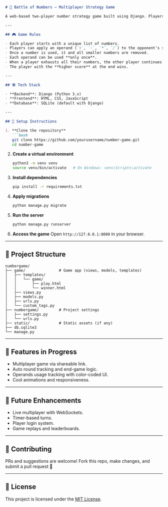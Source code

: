 ````markdown
# 🔢 Battle of Numbers – Multiplayer Strategy Game

A web-based two-player number strategy game built using Django. Players take turns applying numbers and mathematical operations to manipulate scores strategically.

---

## 🎮 Game Rules

- Each player starts with a unique list of numbers.
- Players can apply an operand (`+`, `-`, `*`, `/`) to the opponent's score using one of their available numbers.
- Once a number is used, it and all smaller numbers are removed.
- Each operand can be used **only once**.
- When a player exhausts all their numbers, the other player continues until they too run out or the round limit is reached.
- The player with the **higher score** at the end wins.

---

## 🛠 Tech Stack

- **Backend**: Django (Python 3.x)
- **Frontend**: HTML, CSS, JavaScript
- **Database**: SQLite (default with Django)

---

## 🚀 Setup Instructions

1. **Clone the repository**
   ```bash
   git clone https://github.com/yourusername/number-game.git
   cd number-game
````

2. **Create a virtual environment**

   ```bash
   python3 -m venv venv
   source venv/bin/activate   # On Windows: venv\Scripts\activate
   ```

3. **Install dependencies**

   ```bash
   pip install -r requirements.txt
   ```

4. **Apply migrations**

   ```bash
   python manage.py migrate
   ```

5. **Run the server**

   ```bash
   python manage.py runserver
   ```

6. **Access the game**
   Open `http://127.0.0.1:8000` in your browser.

---

## 📁 Project Structure

```
numbergame/
├── game/               # Game app (views, models, templates)
│   ├── templates/
│   │   └── game/
│   │       ├── play.html
│   │       └── winner.html
│   ├── views.py
│   ├── models.py
│   ├── urls.py
│   └── custom_tags.py
├── numbergame/         # Project settings
│   ├── settings.py
│   └── urls.py
├── static/             # Static assets (if any)
├── db.sqlite3
└── manage.py
```

---

## 🧪 Features in Progress

* Multiplayer game via shareable link.
* Auto round tracking and end-game logic.
* Operands usage tracking with color-coded UI.
* Cool animations and responsiveness.

---

## 🧠 Future Enhancements

* Live multiplayer with WebSockets.
* Timer-based turns.
* Player login system.
* Game replays and leaderboards.

---

## 🤝 Contributing

PRs and suggestions are welcome! Fork this repo, make changes, and submit a pull request 🚀

---

## 📜 License

This project is licensed under the [MIT License](LICENSE).
